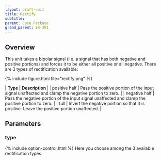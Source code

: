 ```yaml
---
layout: draft-unit
title: Rectify
subtitle: 
parent: Core Package
grand_parent: ER-301
---
```


## Overview

This unit takes a bipolar signal (i.e. a signal that has both negative and positive portions) and forces it to be either all positive or all negative.  There are 3 types of rectification available:

{% include figure.html
file="rectify.png"
%}

| **Type** | **Description** |
| positive half | Pass the positive portion of the input signal unaffected and clamp the negative portion to zero. |
| negative half | Pass the negative portion of the input signal unaffected and clamp the positive portion to zero. |
| full | Invert the negative portion so that it is positive.  Leave the positive portion unaffected. |

## Parameters

### type
{% include option-control.html %}
Here you choose among the 3 available rectification types.
